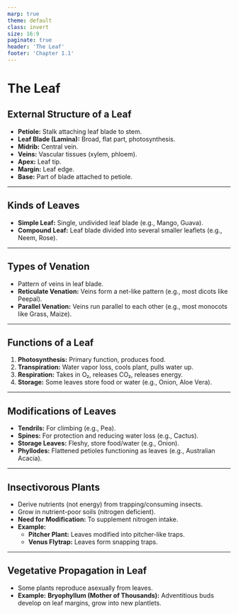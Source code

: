 ```yaml
---
marp: true
theme: default
class: invert
size: 16:9
paginate: true
header: 'The Leaf'
footer: 'Chapter 1.1'
---
```


# The Leaf

## External Structure of a Leaf

*   **Petiole:** Stalk attaching leaf blade to stem.
*   **Leaf Blade (Lamina):** Broad, flat part, photosynthesis.
*   **Midrib:** Central vein.
*   **Veins:** Vascular tissues (xylem, phloem).
*   **Apex:** Leaf tip.
*   **Margin:** Leaf edge.
*   **Base:** Part of blade attached to petiole.

---

## Kinds of Leaves

*   **Simple Leaf:** Single, undivided leaf blade (e.g., Mango, Guava).
*   **Compound Leaf:** Leaf blade divided into several smaller leaflets (e.g., Neem, Rose).

---

## Types of Venation

*   Pattern of veins in leaf blade.
*   **Reticulate Venation:** Veins form a net-like pattern (e.g., most dicots like Peepal).
*   **Parallel Venation:** Veins run parallel to each other (e.g., most monocots like Grass, Maize).

---

## Functions of a Leaf

1.  **Photosynthesis:** Primary function, produces food.
2.  **Transpiration:** Water vapor loss, cools plant, pulls water up.
3.  **Respiration:** Takes in O₂, releases CO₂, releases energy.
4.  **Storage:** Some leaves store food or water (e.g., Onion, Aloe Vera).

---

## Modifications of Leaves

*   **Tendrils:** For climbing (e.g., Pea).
*   **Spines:** For protection and reducing water loss (e.g., Cactus).
*   **Storage Leaves:** Fleshy, store food/water (e.g., Onion).
*   **Phyllodes:** Flattened petioles functioning as leaves (e.g., Australian Acacia).

---

## Insectivorous Plants

*   Derive nutrients (not energy) from trapping/consuming insects.
*   Grow in nutrient-poor soils (nitrogen deficient).
*   **Need for Modification:** To supplement nitrogen intake.
*   **Example:**
    *   **Pitcher Plant:** Leaves modified into pitcher-like traps.
    *   **Venus Flytrap:** Leaves form snapping traps.

---

## Vegetative Propagation in Leaf

*   Some plants reproduce asexually from leaves.
*   **Example:** **Bryophyllum (Mother of Thousands):** Adventitious buds develop on leaf margins, grow into new plantlets.
